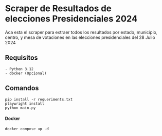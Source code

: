 
# Scraper de Resultados de elecciones Presidenciales 2024

Aca esta el scraper para extraer todos los resultados por estado, municipio, centro, y mesa de votaciones en las elecciones presidenciales del 28 Julio 2024

## Requisitos
    - Python 3.12
    - docker (Opcional)

## Comandos

    pip install -r requeriments.txt
    playwright install
    python main.py

#### Docker

    docker compose up -d

